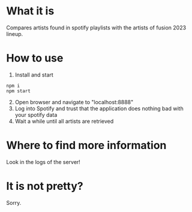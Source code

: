 # What it is
Compares artists found in spotify playlists with the artists of fusion 2023 lineup.

# How to use
1. Install and start
```
npm i
npm start
```
2. Open browser and navigate to "localhost:8888"
3. Log into Spotify and trust that the application does nothing bad with your spotify data
4. Wait a while until all artists are retrieved

# Where to find more information
Look in the logs of the server!

# It is not pretty?
Sorry.
